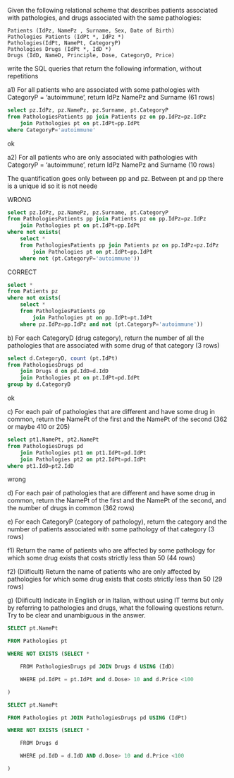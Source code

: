 Given the following relational scheme that describes patients associated with pathologies, and drugs associated with the same pathologies:

```
Patients (IdPz, NamePz , Surname, Sex, Date of Birth)
Pathologies Patients (IdPt *, IdPz *)
Pathologies(IdPt, NamePt, CategoryP)
Pathologies Drugs (IdPt *, IdD *)
Drugs (IdD, NameD, Principle, Dose, CategoryD, Price)
```

write the SQL queries that return the following information, without repetitions


a1) For all patients who are associated with some pathologies with CategoryP = ‘autoimmune’, return IdPz NamePz and Surname (61 rows)

```sql
select pz.IdPz, pz.NamePz, pz.Surname, pt.CategoryP
from PathologiesPatients pp join Patients pz on pp.IdPz=pz.IdPz
	join Pathologies pt on pt.IdPt=pp.IdPt
where CategoryP='autoimmune'
```
  ok

a2) For all patients who are only associated with pathologies with CategoryP = ‘autoimmune’, return IdPz NamePz and Surname (10 rows)

The quantification goes only between pp and pz.
Between pt and pp there is a unique id so it is not neede

WRONG
```sql
select pz.IdPz, pz.NamePz, pz.Surname, pt.CategoryP
from PathologiesPatients pp join Patients pz on pp.IdPz=pz.IdPz
	join Pathologies pt on pt.IdPt=pp.IdPt
where not exists(
	select *
	from PathologiesPatients pp join Patients pz on pp.IdPz=pz.IdPz
		join Pathologies pt on pt.IdPt=pp.IdPt
	where not (pt.CategoryP='autoimmune'))
```

CORRECT
```sql
select *
from Patients pz
where not exists(
	select *
	from PathologiesPatients pp
		join Pathologies pt on pp.IdPt=pt.IdPt
	where pz.IdPz=pp.IdPz and not (pt.CategoryP='autoimmune'))
```

b) For each CategoryD (drug category), return the number of all the pathologies that are associated with some drug of that category (3 rows)

```sql
select d.CategoryD, count (pt.IdPt)
from PathologiesDrugs pd
	join Drugs d on pd.IdD=d.IdD
	join Pathologies pt on pt.IdPt=pd.IdPt
group by d.CategoryD
```
ok
  

c) For each pair of pathologies that are different and have some drug in common, return the NamePt of the first and the NamePt of the second (362 or maybe 410 or 205)


```sql
select pt1.NamePt, pt2.NamePt
from PathologiesDrugs pd
	join Pathologies pt1 on pt1.IdPt=pd.IdPt
	join Pathologies pt2 on pt2.IdPt=pd.IdPt
where pt1.IdD=pt2.IdD

```
  wrong

d) For each pair of pathologies that are different and have some drug in common, return the NamePt of the first and the NamePt of the second, and the number of drugs in common (362 rows)

  
  

e) For each CategoryP (category of pathology), return the category and the number of patients associated with some pathology of that category (3 rows)

  
  

f1) Return the name of patients who are affected by some pathology for which some drug exists that costs strictly less than 50 (44 rows)

  

f2) (Diificult) Return the name of patients who are only affected by pathologies for which some drug exists that costs strictly less than 50 (29 rows)

  

g) (Diificult) Indicate in English or in Italian, without using IT terms but only by referring to pathologies and drugs, what the following questions return. Try to be clear and unambiguous in the answer.

  
  
  

```sql
SELECT pt.NamePt

FROM Pathologies pt

WHERE NOT EXISTS (SELECT *

    FROM PathologiesDrugs pd JOIN Drugs d USING (IdD)

    WHERE pd.IdPt = pt.IdPt and d.Dose> 10 and d.Price <100

)
```

  

```sql
SELECT pt.NamePt

FROM Pathologies pt JOIN PathologiesDrugs pd USING (IdPt)

WHERE NOT EXISTS (SELECT *

    FROM Drugs d

    WHERE pd.IdD = d.IdD AND d.Dose> 10 and d.Price <100

)
```

